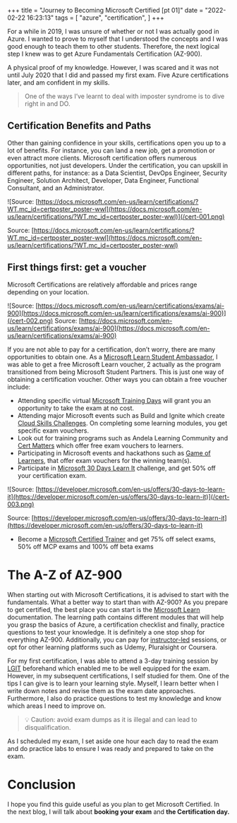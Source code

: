 +++
title = "Journey to Becoming Microsoft Certified [pt 01]"
date = "2022-02-22 16:23:13"
tags = [
    "azure",
    "certification",
]
+++

For a while in 2019, I was unsure of whether or not I was actually good in Azure. I wanted to prove to myself that I understood the concepts and I was good enough to teach them to other students. Therefore, the next logical step I knew was to get Azure Fundamentals Certification (AZ-900). 
<!--more-->

A physical proof of my knowledge. However, I was scared and it was not until July 2020 that I did and passed my first exam. Five Azure certifications later, and am confident in my skills.

> One of the ways I’ve learnt to deal with imposter syndrome is to dive right in and DO.

## Certification Benefits and Paths

Other than gaining confidence in your skills, certifications open you up to a lot of benefits. For instance, you can land a new job, get a promotion or even attract more clients. Microsoft certification offers numerous opportunities, not just developers. Under the certification, you can upskill in different paths, for instance: as a Data Scientist, DevOps Engineer, Security Engineer, Solution Architect, Developer, Data Engineer, Functional Consultant, and an Administrator.

![Source: [https://docs.microsoft.com/en-us/learn/certifications/?WT.mc_id=certposter_poster-wwl](https://docs.microsoft.com/en-us/learn/certifications/?WT.mc_id=certposter_poster-wwl)](/cert-001.png)

Source: [https://docs.microsoft.com/en-us/learn/certifications/?WT.mc_id=certposter_poster-wwl](https://docs.microsoft.com/en-us/learn/certifications/?WT.mc_id=certposter_poster-wwl)

## First things first: get a voucher

Microsoft Certifications are relatively affordable and prices range depending on your location.

![Source: [https://docs.microsoft.com/en-us/learn/certifications/exams/ai-900](https://docs.microsoft.com/en-us/learn/certifications/exams/ai-900)](/cert-002.png)
Source: [https://docs.microsoft.com/en-us/learn/certifications/exams/ai-900](https://docs.microsoft.com/en-us/learn/certifications/exams/ai-900)

If you are not able to pay for a certification, don’t worry, there are many opportunities to obtain one. As a [Microsoft Learn Student Ambassador](https://aka.ms/studentambassadors), I was able to get a free Microsoft Learn voucher, 2 actually as the program transitioned from being Microsoft Student Partners. This is just one way of obtaining a certification voucher. Other ways you can obtain a free voucher include:

- Attending specific virtual [Microsoft Training Days](https://www.microsoft.com/en-us/trainingdays) will grant you an opportunity to take the exam at no cost.
- Attending major Microsoft events such as Build and Ignite which create [Cloud Skills Challenges](https://docs.microsoft.com/en-us/learn/certifications/microsoft-ignite-free-certification-exam-offer-nov-2021). On completing some learning modules, you get specific exam vouchers.
- Look out for training programs such as Andela Learning Community and [Cert Matters](https://uk.bettshow.com/Microsoft-Hub) which offer free exam vouchers to learners.
- Participating in Microsoft events and hackathons such as [Game of Learners](https://aka.ms/gameoflearners), that offer exam vouchers for the winning team(s).
- Participate in [Microsoft 30 Days Learn It](https://developer.microsoft.com/en-us/offers/30-days-to-learn-it) challenge, and get 50% off your certification exam.

![Source: [https://developer.microsoft.com/en-us/offers/30-days-to-learn-it](https://developer.microsoft.com/en-us/offers/30-days-to-learn-it)](/cert-003.png)

Source: [https://developer.microsoft.com/en-us/offers/30-days-to-learn-it](https://developer.microsoft.com/en-us/offers/30-days-to-learn-it)

- Become a [Microsoft Certified Trainer](https://query.prod.cms.rt.microsoft.com/cms/api/am/binary/RE23o0Z) and get 75% off select exams, 50% off MCP exams and 100% off beta exams

# The A-Z of AZ-900

When starting out with Microsoft Certifications, it is advised to start with the fundamentals. What a better way to start than with AZ-900? As you prepare to get certified, the best place you can start is the [Microsoft Learn](https://docs.microsoft.com/en-us/learn/certifications/exams/az-900) documentation. The learning path contains different modules that will help you grasp the basics of Azure, a certification checklist and finally, practice questions to test your knowledge. It is definitely a one stop shop for everything AZ-900. Additionally, you can pay for [instructor-led](https://docs.microsoft.com/en-us/learn/certifications/courses/az-900t01) sessions, or opt for other learning platforms such as Udemy, Pluralsight or Coursera.

For my first certification, I was able to attend a 3-day training session by [LGIT](https://www.lgit.co.za/azure) beforehand which enabled me to be well equipped for the exam. However, in my subsequent certifications, I self studied for them. One of the tips I can give is to learn your learning style. Myself, I learn better when I write down notes and revise them as the exam date approaches. Furthermore, I also do practice questions to test my knowledge and know which areas I need to improve on.

> 💡 Caution: avoid exam dumps as it is illegal and can lead to disqualification.

As I scheduled my exam, I set aside one hour each day to read the exam and do practice labs to ensure I was ready and prepared to take on the exam.

# Conclusion

I hope you find this guide useful as you plan to get Microsoft Certified. In the next blog, I will talk about **booking your exam** and **the Certification day.**
